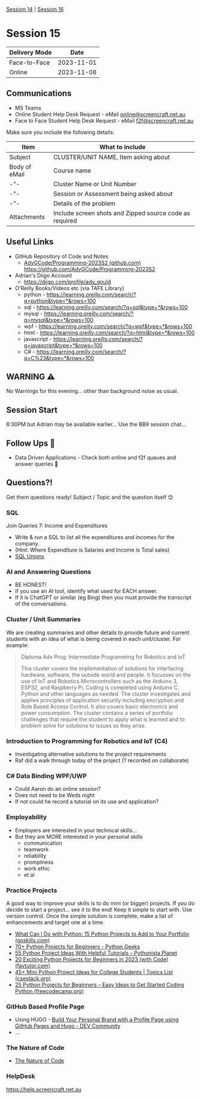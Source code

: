 [Session 14](../session_14/OSS-14-Programming.md) | [Session 16](../session_16/OSS-16-Programming.md)

# Session 15

| Delivery Mode | Date       |
|---------------|------------|
| Face-to-Face  | 2023-11-01 |
| Online        | 2023-11-08 |

## Communications

- MS Teams
- Online Student Help Desk Request - eMail online@screencraft.net.au
- Face to Face Student Help Desk Request - eMail f2f@screencraft.net.au

Make sure you include the following details:

| Item          | What to include                                         |
|---------------|---------------------------------------------------------|
| Subject       | CLUSTER/UNIT NAME, Item asking about                    |
| Body of eMail | Course name                                             |
| -"-           | Cluster Name or Unit Number                             |
| -"-           | Session or Assessment being asked about                 |
| -"-           | Details of the problem                                  |
| Attachments   | Include screen shots and Zipped source code as required |

## Useful Links

- GitHub Repository of Code and Notes
    - [AdyGCode/Programming-2023S2 (github.com)](https://github.com/AdyGCode/Programming-2023S2)
      https://github.com/AdyGCode/Programming-2023S2
- Adrian's Diigo Account
    - https://diigo.com/profile/ady_gould
- O'Reilly Books/Videos etc (via TAFE Library)
    - python -  https://learning.oreilly.com/search/?q=python&type=*&rows=100
    - sql -  https://learning.oreilly.com/search/?q=sql&type=*&rows=100
    - mysql -  https://learning.oreilly.com/search/?q=mysql&type=*&rows=100
    - wpf -  https://learning.oreilly.com/search/?q=wpf&type=*&rows=100
    - html -  https://learning.oreilly.com/search/?q=html&type=*&rows=100
    - javascript -  https://learning.oreilly.com/search/?q=javascript&type=*&rows=100
    - C# -  https://learning.oreilly.com/search/?q=C%23&type=*&rows=100

## WARNING ⚠️

No Warnings for this evening... other than background noise as usual.

## Session Start

6:30PM but Adrian may be available earlier...
Use the BB9 session chat...

## Follow Ups 🦷

- Data Driven Applications - Check both online and f2f queues and answer queries 🦷

## Questions?!

Get them questions ready!
Subject / Topic and the question itself 😊

### SQL

Join Queries 7: Income and Expenditures

- Write & run a SQL to list all the expenditures and incomes for the company.
- (Hint: Where Expenditure is Salaries and Income is Total sales)
- [SQL Unions](./SQL-Unions.sql)

### AI and Answering Questions

- BE HONEST!
- If you use an AI tool, identify what used for EACH answer.
- If it is ChatGPT or similar (eg Bing) then you must provide the transcript of the conversations.

### Cluster / Unit Summaries

We are creating summaries and other details to provide future and current students with an idea of what is being covered
in each unit/cluster.
For example:
> Diploma Adv Prog: Intermediate Programming for Robotics and IoT
>
> This cluster covers the implementation of solutions for interfacing hardware, software, the outside world and people.
> It focusses on the use of IoT and Robotics Microcontrollers such as the Arduino 3, ESP32, and Raspberry Pi. Coding is
> completed using Arduino C, Python and other languages as needed. The cluster investigates and applies principles of
> application security including encryption and Role Based Access Control. It also covers basic electronics and power
> consumption. The cluster contains a series of portfolio challenges that require the student to apply what is learned and
> to problem solve for solutions to issues as they arise.

### Introduction to Programming for Robotics and IoT (C4)

- Investigating alternative solutions to the project requirements
- Raf did a walk through today of the project (? recorded on collaborate)

### C# Data Binding WPF/UWP

- Could Aaron do an online session?
- Does not need to be Weds night
- If not could he record a tutorial on its use and application?

### Employability

- Employers are interested in your technical skills...
- But they are MORE interested in your personal skills
    - communication
    - teamwork
    - reliability
    - promptness
    - work ethic
    - et al

### Practice Projects

A good way to improve your skills is to do mini (or bigger) projects.
If you do decide to start a project... see it to the end!
Keep it simple to start with.
Use version control.
Once the simple solution is complete, make a list of enhancements and target one at a time.

- [What Can I Do with Python: 15 Python Projects to Add to Your Portfolio (goskills.com)](https://www.goskills.com/Development/Resources/What-can-I-do-with-Python)
- [70+ Python Projects for Beginners - Python Geeks](https://pythongeeks.org/python-projects/)
- [55 Python Project Ideas With Helpful Tutorials – Pythonista Planet](https://pythonistaplanet.com/python-project-ideas/)
- [20 Exciting Python Projects for Beginners in 2023 (with Code) (favtutor.com)](https://favtutor.com/blog-details/7-Python-Projects-For-Beginners)
- [45+ Mini Python Project Ideas for College Students | Topics List (csestack.org)](https://www.csestack.org/python-project-ideas-students/)
- [25 Python Projects for Beginners – Easy Ideas to Get Started Coding Python (freecodecamp.org)](https://www.freecodecamp.org/news/python-projects-for-beginners/)

### GitHub Based Profile Page

- Using
  HUGO - [Build Your Personal Brand with a Profile Page using GitHub Pages and Hugo - DEV Community](https://dev.to/stphnwlsh/build-a-profile-page-using-github-pages-and-hugo-2fnl)
- ...

### The Nature of Code

- [The Nature of Code](https://natureofcode.com/)

### HelpDesk

https://help.screencraft.net.au
